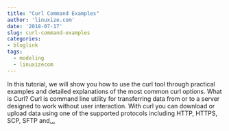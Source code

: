 ```yaml
---
title: "Curl Command Examples"
author: 'linuxize.com'
date: '2018-07-17'
slug: curl-command-examples
categories:
- bloglink
tags:
  - modeling
  - linuxizecom
---
```


In this tutorial, we will show you how to use the curl tool through practical examples and detailed explanations of the most common curl options. What is Curl? Curl is command line utility for transferring data from or to a server designed to work without user interaction. With curl you can download or upload data using one of the supported protocols including HTTP, HTTPS, SCP, SFTP and[... <i class="fas fa-external-link-alt"></i>](https://linuxize.com/post/curl-command-examples/)

